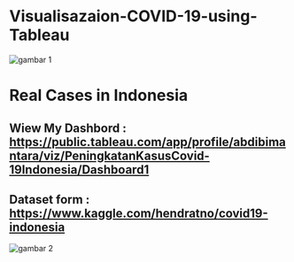 # Visualisazaion-COVID-19-using-Tableau

![gambar 1](https://user-images.githubusercontent.com/43168046/122155053-62046600-ce90-11eb-95e7-e7d87deb9ae6.PNG)

# Real Cases in Indonesia

## Wiew My Dashbord : https://public.tableau.com/app/profile/abdibimantara/viz/PeningkatanKasusCovid-19Indonesia/Dashboard1
## Dataset form : https://www.kaggle.com/hendratno/covid19-indonesia
![gambar 2](https://user-images.githubusercontent.com/43168046/122155086-7183af00-ce90-11eb-981e-99f33bd06c03.PNG)
